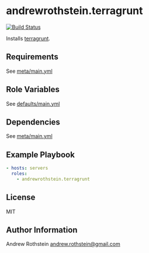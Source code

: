 andrewrothstein.terragrunt
=========
[![Build Status](https://travis-ci.org/andrewrothstein/ansible-terragrunt.svg?branch=master)](https://travis-ci.org/andrewrothstein/ansible-terragrunt)

Installs [terragrunt](https://github.com/gruntwork-io/terragrunt).

Requirements
------------

See [meta/main.yml](meta/main.yml)

Role Variables
--------------

See [defaults/main.yml](defaults/main.yml)

Dependencies
------------

See [meta/main.yml](meta/main.yml)

Example Playbook
----------------

```yml
- hosts: servers
  roles:
    - andrewrothstein.terragrunt
```

License
-------

MIT

Author Information
------------------

Andrew Rothstein <andrew.rothstein@gmail.com>
